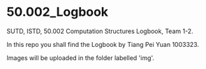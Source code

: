# 50.002_Logbook
SUTD, ISTD, 50.002 Computation Structures Logbook, Team 1-2.

In this repo you shall find the Logbook by Tiang Pei Yuan 1003323.

Images will be uploaded in the folder labelled 'img'.

